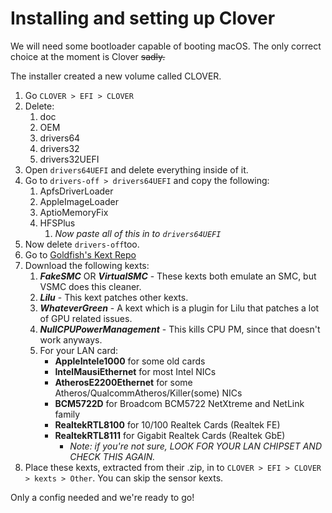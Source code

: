 # Installing and setting up Clover

We will need some bootloader capable of booting macOS. The only correct choice at the moment is Clover ~~sadly.~~

The installer created a new volume called CLOVER.

1. Go `CLOVER > EFI > CLOVER`
2. Delete: 
   1. doc
   2. OEM
   3. drivers64
   4. drivers32
   5. drivers32UEFI
3. Open `drivers64UEFI` and delete everything inside of it.
4. Go to `drivers-off > drivers64UEFI` and copy the following:
   1. ApfsDriverLoader
   2. AppleImageLoader
   3. AptioMemoryFix
   4. HFSPlus
      1. _Now paste all of this in to `drivers64UEFI`_
5. Now delete `drivers-off`too.
6. Go to [Goldfish's Kext Repo](https://1drv.ms/f/s!AiP7m5LaOED-m-J8-MLJGnOgAqnjGw)
7. Download the following kexts:
   1. _**FakeSMC**_ OR _**VirtualSMC**_ - These kexts both emulate an SMC, but VSMC does this cleaner.
   2. _**Lilu**_ - This kext patches other kexts.
   3. _**WhateverGreen**_ - A kext which is a plugin for Lilu that patches a lot of GPU related issues.
   4. _**NullCPUPowerManagement**_ - This kills CPU PM, since that doesn't work anyways.
   5. For your LAN card:
      * **AppleIntele1000** for some old cards
      * **IntelMausiEthernet** for most Intel NICs
      * **AtherosE2200Ethernet** for some Atheros/QualcommAtheros/Killer\(some\) NICs
      * **BCM5722D** for Broadcom BCM5722 NetXtreme and NetLink family
      * **RealtekRTL8100** for 10/100 Realtek Cards \(Realtek FE\)
      * **RealtekRTL8111** for Gigabit Realtek Cards \(Realtek GbE\)
        * _Note: if you're not sure, LOOK FOR YOUR LAN CHIPSET AND CHECK THIS AGAIN._
8. Place these kexts, extracted from their .zip, in to `CLOVER > EFI > CLOVER > kexts > Other`. You can skip the sensor kexts.

Only a config needed and we're ready to go!



